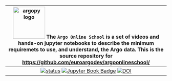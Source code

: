 |<img src="https://raw.githubusercontent.com/euroargodev/argoonlineschool/master/images/logoAoS.png" alt="argopy logo" width="100"/> The ``Argo Online School``  is a set of videos and hands-on jupyter notebooks to describe the minimum requiremets to use, and understand, the Argo data. This is the source repository for https://github.com/euroargodev/argoonlineschool/|
|:---------:|
|[![status](https://jose.theoj.org/papers/b66eaed8751b3adb6f2f4ad146380818/status.svg)](https://jose.theoj.org/papers/b66eaed8751b3adb6f2f4ad146380818) [![Jupyter Book Badge](https://jupyterbook.org/badge.svg)](<[github.com/euroargodev/argoonlineschool](https://euroargodev.github.io/argoonlineschool/intro.html)/>) [![DOI](https://zenodo.org/badge/DOI/10.5281/zenodo.13929139.svg)](https://doi.org/10.5281/zenodo.13929139)| 

